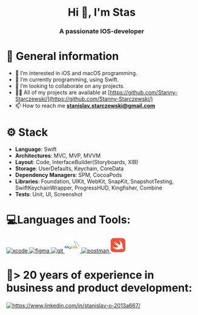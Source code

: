 <h1 align="center">Hi 👋, I'm Stas</h1>
<h3 align="center">A passionate IOS-developer</h3>

# 📖 General information 
- 👀 I’m interested in iOS and macOS programming.
- 🌱 I’m currently programming, using Swift.
- 💞️ I’m looking to collaborate on any projects.
- 👨‍💻 All of my projects are available at [https://github.com/Stanny-Starczewski/](https://github.com/Stanny-Starczewski/)
- 📫 How to reach me **stanislav.starczewski@gmail.com**

# ⚙️ Stack 
- **Language**: Swift
- **Architectures**: MVC, MVP, MVVM
- **Layout**: Code, InterfaceBuilder(Storyboards, XIB)
- **Storage**: UserDefaults, Keychain, CoreData
- **Dependency Managers**: SPM, CocoaPods
- **Libraries**: Foundation, UIKit, WebKit, SnapKit, SnapshotTesting, SwiftKeychainWrapper, ProgressHUD, Kingfisher, Combine
- **Tests**: Unit, UI, Screenshot

# 💻Languages and Tools:
<p align="left"> <a href="https://developer.apple.com/xcode/" target="_blank" rel="noreferrer"> <img src="https://developer.apple.com/assets/elements/icons/xcode-12/xcode-12-96x96_2x.png" alt="xcode" width="40" height="40"/> </a> <a href="https://www.figma.com/" target="_blank" rel="noreferrer"> <img src="https://www.vectorlogo.zone/logos/figma/figma-icon.svg" alt="figma" width="40" height="40"/> </a> <a href="https://git-scm.com/" target="_blank" rel="noreferrer"> <img src="https://www.vectorlogo.zone/logos/git-scm/git-scm-icon.svg" alt="git" width="40" height="40"/> </a> <a href="https://www.mysql.com/" target="_blank" rel="noreferrer"> <img src="https://raw.githubusercontent.com/devicons/devicon/master/icons/mysql/mysql-original-wordmark.svg" alt="mysql" width="40" height="40"/> </a> <a href="https://postman.com" target="_blank" rel="noreferrer"> <img src="https://www.vectorlogo.zone/logos/getpostman/getpostman-icon.svg" alt="postman" width="40" height="40"/> </a> <a href="https://developer.apple.com/swift/" target="_blank" rel="noreferrer"> <img src="https://raw.githubusercontent.com/devicons/devicon/master/icons/swift/swift-original.svg" alt="swift" width="40" height="40"/> </a> </p>

# 💼> 20 years of experience in business and product development:
 <p align="left">
<a href="https://www.linkedin.com/in/stanislav-o-2013a667/" target="blank"><img align="center" 
src="https://raw.githubusercontent.com/rahuldkjain/github-profile-readme-generator/master/src/images/icons/Social/linked-in-alt.svg" 
alt="https://www.linkedin.com/in/stanislav-o-2013a667/" height="30" width="40" /></a>
</p>
